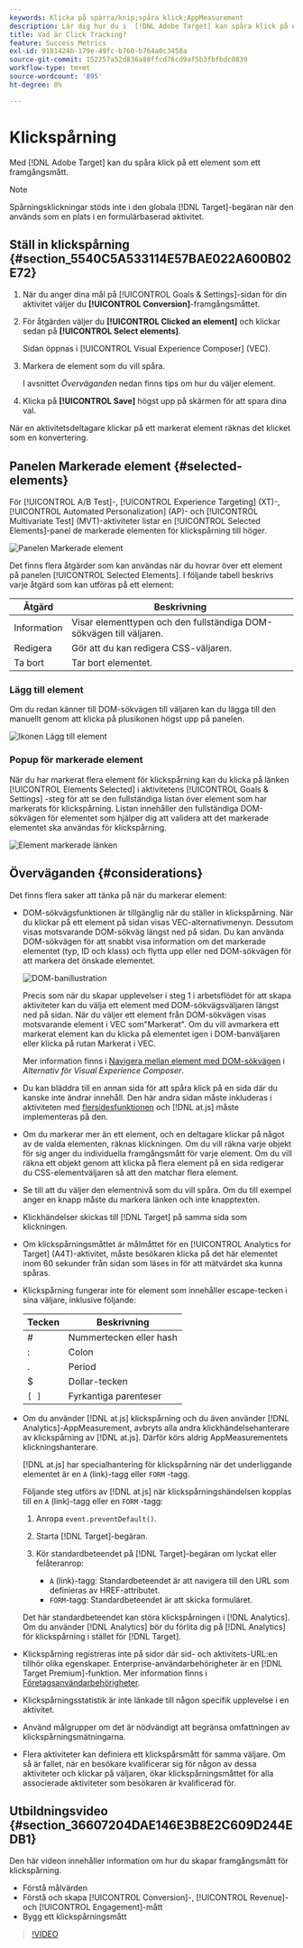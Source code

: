 ```yaml
---
keywords: Klicka på spärra/knip;spåra klick;AppMeasurement
description: Lär dig hur du i  [!DNL Adobe Target] kan spåra klick på ett element som ett framgångsmått.
title: Vad är Click Tracking?
feature: Success Metrics
exl-id: 9181424b-179e-49fc-b760-b764a0c3458a
source-git-commit: 152257a52d836a88ffcd76cd9af5b3fbfbdc0839
workflow-type: tm+mt
source-wordcount: '895'
ht-degree: 0%

---
```


# Klickspårning

Med [!DNL Adobe Target] kan du spåra klick på ett element som ett framgångsmått.

>[!NOTE]
>
>Spårningsklickningar stöds inte i den globala [!DNL Target]-begäran när den används som en plats i en formulärbaserad aktivitet.

## Ställ in klickspårning {#section_5540C5A533114E57BAE022A600B02E72}

1. När du anger dina mål på [!UICONTROL Goals & Settings]-sidan för din aktivitet väljer du **[!UICONTROL Conversion]**-framgångsmåttet.
1. För åtgärden väljer du **[!UICONTROL Clicked an element]** och klickar sedan på **[!UICONTROL Select elements]**.

   Sidan öppnas i [!UICONTROL Visual Experience Composer] (VEC).

1. Markera de element som du vill spåra.

   I avsnittet *Överväganden* nedan finns tips om hur du väljer element.

1. Klicka på **[!UICONTROL Save]** högst upp på skärmen för att spara dina val.

När en aktivitetsdeltagare klickar på ett markerat element räknas det klicket som en konvertering.

## Panelen Markerade element {#selected-elements}

För [!UICONTROL A/B Test]-, [!UICONTROL Experience Targeting] (XT)-, [!UICONTROL Automated Personalization] (AP)- och [!UICONTROL Multivariate Test] (MVT)-aktiviteter listar en [!UICONTROL Selected Elements]-panel de markerade elementen för klickspårning till höger.

![Panelen Markerade element](/help/main/c-activities/r-success-metrics/assets/selected-elements.png)

Det finns flera åtgärder som kan användas när du hovrar över ett element på panelen [!UICONTROL Selected Elements]. I följande tabell beskrivs varje åtgärd som kan utföras på ett element:

| Åtgärd | Beskrivning |
| --- | --- |
| Information | Visar elementtypen och den fullständiga DOM-sökvägen till väljaren. |
| Redigera | Gör att du kan redigera CSS-väljaren. |
| Ta bort | Tar bort elementet. |

### Lägg till element

Om du redan känner till DOM-sökvägen till väljaren kan du lägga till den manuellt genom att klicka på plusikonen högst upp på panelen.

![Ikonen Lägg till element](/help/main/c-activities/r-success-metrics/assets/add-element.png)

### Popup för markerade element

När du har markerat flera element för klickspårning kan du klicka på länken [!UICONTROL Elements Selected] i aktivitetens [!UICONTROL Goals & Settings] -steg för att se den fullständiga listan över element som har markerats för klickspårning. Listan innehåller den fullständiga DOM-sökvägen för elementet som hjälper dig att validera att det markerade elementet ska användas för klickspårning.

![Element markerade länken](/help/main/c-activities/r-success-metrics/assets/elements-selected-link.png)

## Överväganden {#considerations}

Det finns flera saker att tänka på när du markerar element:

* DOM-sökvägsfunktionen är tillgänglig när du ställer in klickspårning. När du klickar på ett element på sidan visas VEC-alternativmenyn. Dessutom visas motsvarande DOM-sökväg längst ned på sidan. Du kan använda DOM-sökvägen för att snabbt visa information om det markerade elementet (typ, ID och klass) och flytta upp eller ned DOM-sökvägen för att markera det önskade elementet.

  ![DOM-banillustration](/help/main/c-activities/r-success-metrics/assets/click-tracking-dom.png)

  Precis som när du skapar upplevelser i steg 1 i arbetsflödet för att skapa aktiviteter kan du välja ett element med DOM-sökvägsväljaren längst ned på sidan. När du väljer ett element från DOM-sökvägen visas motsvarande element i VEC som&quot;Markerat&quot;. Om du vill avmarkera ett markerat element kan du klicka på elementet igen i DOM-banväljaren eller klicka på rutan Markerat i VEC.

  Mer information finns i [Navigera mellan element med DOM-sökvägen](/help/main/c-experiences/c-visual-experience-composer/viztarget-options.md#dom-path) i *Alternativ för Visual Experience Composer*.

* Du kan bläddra till en annan sida för att spåra klick på en sida där du kanske inte ändrar innehåll. Den här andra sidan måste inkluderas i aktiviteten med [flersidesfunktionen](/help/main/c-experiences/c-visual-experience-composer/multipage-activity.md#concept_277E096063E14813AC5D8EDFA1D2ED48) och [!DNL at.js] måste implementeras på den.
* Om du markerar mer än ett element, och en deltagare klickar på något av de valda elementen, räknas klickningen. Om du vill räkna varje objekt för sig anger du individuella framgångsmått för varje element. Om du vill räkna ett objekt genom att klicka på flera element på en sida redigerar du CSS-elementväljaren så att den matchar flera element.
* Se till att du väljer den elementnivå som du vill spåra. Om du till exempel anger en knapp måste du markera länken och inte knapptexten.
* Klickhändelser skickas till [!DNL Target] på samma sida som klickningen.
* Om klickspårningsmåttet är målmåttet för en [!UICONTROL Analytics for Target] (A4T)-aktivitet, måste besökaren klicka på det här elementet inom 60 sekunder från sidan som läses in för att mätvärdet ska kunna spåras.
* Klickspårning fungerar inte för element som innehåller escape-tecken i sina väljare, inklusive följande:

  | Tecken | Beskrivning |
  |---|---|
  | # | Nummertecken eller hash |
  | : | Colon |
  | . | Period |
  | $ | Dollar-tecken |
  | `[ ]` | Fyrkantiga parenteser |

* Om du använder [!DNL at.js] klickspårning och du även använder [!DNL Analytics]-AppMeasurement, avbryts alla andra klickhändelsehanterare av klickspårning av [!DNL at.js]. Därför körs aldrig AppMeasurementets klickningshanterare.

  [!DNL at.js] har specialhantering för klickspårning när det underliggande elementet är en `A` (link)-tagg eller `FORM` -tagg.

  Följande steg utförs av [!DNL at.js] när klickspårningshändelsen kopplas till en `A` (link)-tagg eller en `FORM` -tagg:

   1. Anropa `event.preventDefault()`.

   1. Starta [!DNL Target]-begäran.

   1. Kör standardbeteendet på [!DNL Target]-begäran om lyckat eller felåteranrop:

      * `A` (link)-tagg: Standardbeteendet är att navigera till den URL som definieras av HREF-attributet.
      * `FORM`-tagg: Standardbeteendet är att skicka formuläret.

  Det här standardbeteendet kan störa klickspårningen i [!DNL Analytics]. Om du använder [!DNL Analytics] bör du förlita dig på [!DNL Analytics] för klickspårning i stället för [!DNL Target].

* Klickspårning registreras inte på sidor där sid- och aktivitets-URL:en tillhör olika egenskaper. Enterprise-användarbehörigheter är en [!DNL Target Premium]-funktion. Mer information finns i [Företagsanvändarbehörigheter](/help/main/administrating-target/c-user-management/property-channel/property-channel.md).

* Klickspårningsstatistik är inte länkade till någon specifik upplevelse i en aktivitet.

* Använd målgrupper om det är nödvändigt att begränsa omfattningen av klickspårningsmätningarna.

* Flera aktiviteter kan definiera ett klickspårsmått för samma väljare. Om så är fallet, när en besökare kvalificerar sig för någon av dessa aktiviteter och klickar på väljaren, ökar klickspårningsmåttet för alla associerade aktiviteter som besökaren är kvalificerad för.

## Utbildningsvideo {#section_36607204DAE146E3B8E2C609D244EDB1}

Den här videon innehåller information om hur du skapar framgångsmått för klickspårning.

* Förstå målvärden
* Förstå och skapa [!UICONTROL Conversion]-, [!UICONTROL Revenue]- och [!UICONTROL Engagement]-mått
* Bygg ett klickspårningsmått

>[!VIDEO](https://video.tv.adobe.com/v/17380)
